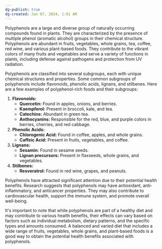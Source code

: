 ```yaml
---
dg-publish: true
dg-created: Jan 07, 2024, 1:01 AM
---
```


Polyphenols are a large and diverse group of naturally occurring compounds found in plants. They are characterized by the presence of multiple phenol (aromatic alcohol) groups in their chemical structure. Polyphenols are abundant in fruits, vegetables, whole grains, tea, coffee, red wine, and various plant-based foods. They contribute to the vibrant colors of many fruits and vegetables and serve a variety of functions in plants, including defense against pathogens and protection from UV radiation.

Polyphenols are classified into several subgroups, each with unique chemical structures and properties. Some common subgroups of polyphenols include flavonoids, phenolic acids, lignans, and stilbenes. Here are a few examples of polyphenol-rich foods and their subgroups:

1. **Flavonoids:**
    - **Quercetin:** Found in apples, onions, and berries.
    - **Kaempferol:** Present in broccoli, kale, and tea.
    - **Catechins:** Abundant in green tea.
    - **Anthocyanins:** Responsible for the red, blue, and purple colors in berries, cherries, and red cabbage.
2. **Phenolic Acids:**
    - **Chlorogenic Acid:** Found in coffee, apples, and whole grains.
    - **Caffeic Acid:** Present in fruits, vegetables, and coffee.
3. **Lignans:**
    - **Sesamin:** Found in sesame seeds.
    - **Lignan precursors:** Present in flaxseeds, whole grains, and vegetables.
4. **Stilbenes:**
    - **Resveratrol:** Found in red wine, grapes, and peanuts.

Polyphenols have attracted significant attention due to their potential health benefits. Research suggests that polyphenols may have antioxidant, anti-inflammatory, and anticancer properties. They may also contribute to cardiovascular health, support the immune system, and promote overall well-being.

It's important to note that while polyphenols are part of a healthy diet and may contribute to various health benefits, their effects can vary based on factors such as individual metabolism, dietary patterns, and the specific types and amounts consumed. A balanced and varied diet that includes a wide range of fruits, vegetables, whole grains, and plant-based foods is a good way to obtain the potential health benefits associated with polyphenols.